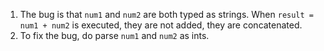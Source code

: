 1. The bug is that `num1` and `num2` are both typed as strings. When `result = num1 + num2` is executed, they are not added, they are concatenated. 
2. To fix the bug, do parse `num1` and `num2` as ints.  